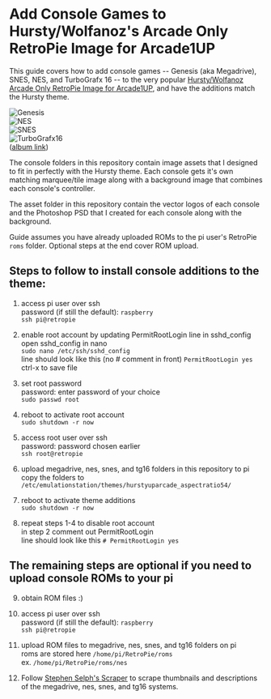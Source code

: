 Add Console Games to Hursty/Wolfanoz's Arcade Only RetroPie Image for Arcade1UP
=========

This guide covers how to add console games -- Genesis (aka Megadrive), SNES, NES, and TurboGrafx 16 -- to the very popular [Hursty/Wolfanoz Arcade Only RetroPie Image for Arcade1UP](https://www.arcadepunks.com/32gb-arcade-only-arcade1up-or-54-ratio-wolfanoz-hursty-collaboration/), and have the additions match the Hursty theme.

![Genesis](https://i.imgur.com/oHoVtVR.jpg)  
![NES](https://i.imgur.com/Xfh9VTw.jpg)  
![SNES](https://i.imgur.com/F4RPKOi.jpg)  
![TurboGrafx16](https://i.imgur.com/mpq4BYu.jpg)  
([album link](https://imgur.com/gallery/D7leyx0))  

The console folders in this repository contain image assets that I designed to fit in perfectly with the Hursty theme. Each console gets it's own matching marquee/tile image along with a background image that combines each console's controller.

The asset folder in this repository contain the vector logos of each console and the Photoshop PSD that I created for each console along with the background.

Guide assumes you have already uploaded ROMs to the pi user's RetroPie `roms` folder. Optional steps at the end cover ROM upload.

## Steps to follow to install console additions to the theme:

1. access pi user over ssh  
   password (if still the default): `raspberry`  
   `ssh pi@retropie`  

2. enable root account by updating PermitRootLogin line in sshd_config  
   open sshd_config in nano  
   `sudo nano /etc/ssh/sshd_config`  
   line should look like this (no # comment in front) `PermitRootLogin yes`  
   ctrl-x to save file  

3. set root password  
   password: enter password of your choice  
   `sudo passwd root`  

4. reboot to activate root account  
   `sudo shutdown -r now`  

5. access root user over ssh  
   password: password chosen earlier  
   `ssh root@retropie`  

6. upload megadrive, nes, snes, and tg16 folders in this repository to pi  
   copy the folders to `/etc/emulationstation/themes/hurstyuparcade_aspectratio54/`  

7. reboot to activate theme additions  
   `sudo shutdown -r now`  

8. repeat steps 1-4 to disable root account  
   in step 2 comment out PermitRootLogin  
   line should look like this `# PermitRootLogin yes`  

## The remaining steps are optional if you need to upload console ROMs to your pi

9. obtain ROM files :)  

10. access pi user over ssh  
    password (if still the default): `raspberry`  
    `ssh pi@retropie`  

11. upload ROM files to megadrive, nes, snes, and tg16 folders on pi  
    roms are stored here `/home/pi/RetroPie/roms`  
    ex. `/home/pi/RetroPie/roms/nes`  

12. Follow [Stephen Selph's Scraper](https://github.com/RetroPie/RetroPie-Setup/wiki/Scraper#steven-selphs-scraper) to scrape thumbnails and descriptions of the megadrive, nes, snes, and tg16 systems.